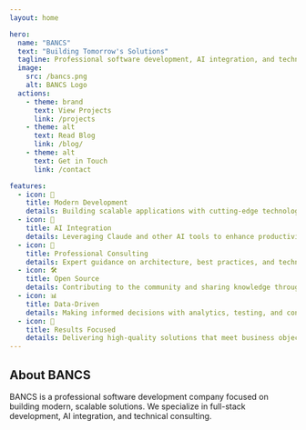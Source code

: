 ```yaml
---
layout: home

hero:
  name: "BANCS"
  text: "Building Tomorrow's Solutions"
  tagline: Professional software development, AI integration, and technical consulting
  image:
    src: /bancs.png
    alt: BANCS Logo
  actions:
    - theme: brand
      text: View Projects
      link: /projects
    - theme: alt
      text: Read Blog
      link: /blog/
    - theme: alt
      text: Get in Touch
      link: /contact

features:
  - icon: 🚀
    title: Modern Development
    details: Building scalable applications with cutting-edge technologies including TypeScript, Vue, React, and Node.js
  - icon: 🤖
    title: AI Integration
    details: Leveraging Claude and other AI tools to enhance productivity and create intelligent solutions
  - icon: 💼
    title: Professional Consulting
    details: Expert guidance on architecture, best practices, and technology decisions for your projects
  - icon: 🛠️
    title: Open Source
    details: Contributing to the community and sharing knowledge through open-source projects and blog posts
  - icon: 📊
    title: Data-Driven
    details: Making informed decisions with analytics, testing, and continuous improvement
  - icon: 🎯
    title: Results Focused
    details: Delivering high-quality solutions that meet business objectives and user needs
---
```


<div class="max-w-6xl mx-auto px-4 sm:px-6 lg:px-8 py-16">

## About BANCS

BANCS is a professional software development company focused on building modern, scalable solutions. We specialize in full-stack development, AI integration, and technical consulting.

<div class="grid grid-cols-1 lg:grid-cols-2 gap-8 mt-8">
  <InfoSection
    title="Our Approach"
    intro="We believe in:"
    :items="[
      '<strong>Quality over quantity</strong> - Building things right, not just fast',
      '<strong>Open collaboration</strong> - Sharing knowledge and learning together',
      '<strong>Modern tooling</strong> - Using the best tools for the job',
      '<strong>Continuous learning</strong> - Staying current with technology trends'
    ]"
  />

  <InfoSection
    title="What We Build"
    intro="We specialize in:"
    :items="[
      'Full-stack web applications',
      'AI-powered tools and integrations',
      'Developer tooling and automation',
      'Technical documentation and guides'
    ]"
  />
</div>

</div>

<GradientCTA
  heading="Ready to Work Together?"
  description="Whether you have a project in mind or just want to discuss technology, we'd love to hear from you."
  buttonHref="/contact"
  buttonAriaLabel="Navigate to contact page"
  buttonTitle="Visit our contact page to get in touch"
/>

